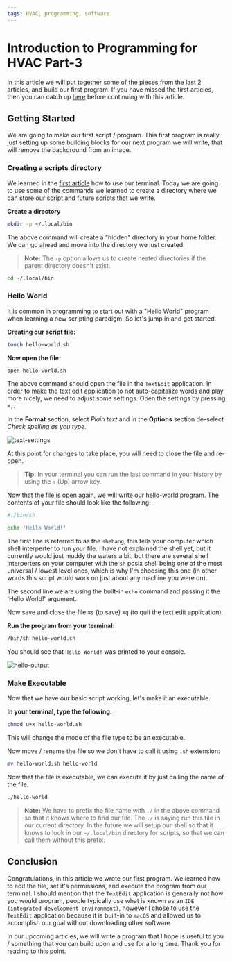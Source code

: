 ```yaml
---
tags: HVAC, programming, software
---
```


# Introduction to Programming for HVAC Part-3

In this article we will put together some of the pieces from the last 2 articles, and build our first program. If you have missed the first
articles, then you can catch up [here](https://mhoush.com/series/programming-for-hvac/) before continuing with this article.

## Getting Started

We are going to make our first script / program. This first program is really just setting up some building blocks for our next program we
will write, that will remove the background from an image.

### Creating a scripts directory

We learned in the [first article](https://mhoush.com/posts/introduction-to-programming-for-hvac-1/) how to use our terminal. Today we are
going to use some of the commands we learned to create a directory where we can store our script and future scripts that we write.

**Create a directory**

```bash
mkdir -p ~/.local/bin
```

The above command will create a "hidden" directory in your home folder. We can go ahead and move into the directory we just created.

> **Note:** The `-p` option allows us to create nested directories if the parent directory doesn't exist.

```bash
cd ~/.local/bin
```

### Hello World

It is common in programming to start out with a "Hello World" program when learning a new scripting paradigm. So let's jump in and get
started.

**Creating our script file:**

```bash
touch hello-world.sh
```

**Now open the file:**

```bash
open hello-world.sh
```

The above command should open the file in the `TextEdit` application. In order to make the text edit application to not auto-capitalize
words and play more nicely, we need to adjust some settings. Open the settings by pressing `⌘,`.

In the **Format** section, select _Plain text_ and in the **Options** section de-select _Check spelling as you type_.

![text-settings](/articles/images/2023-09-24-text-settings.png)

At this point for changes to take place, you will need to close the file and re-open.

> **Tip:** In your terminal you can run the last command in your history by using the `↑` (Up) arrow key.

Now that the file is open again, we will write our hello-world program. The contents of your file should look like the following:

```bash
#!/bin/sh

echo 'Hello World!'
```

The first line is referred to as the `shebang`, this tells your computer which shell interperter to run your file. I have not explained the
shell yet, but it currently would just muddy the waters a bit, but there are several shell interperters on your computer with the `sh` posix
shell being one of the most universal / lowest level ones, which is why I'm choosing this one (in other words this script would work on just
about any machine you were on).

The second line we are using the built-in `echo` command and passing it the 'Hello World!' argument.

Now save and close the file `⌘s` (to save) `⌘q` (to quit the text edit application).

**Run the program from your terminal:**

```bash
/bin/sh hello-world.sh
```

You should see that `Hello World!` was printed to your console.

![hello-output](/articles/images/2023-09-24-hello-output.png)

### Make Executable

Now that we have our basic script working, let's make it an executable.

**In your terminal, type the following:**

```bash
chmod u+x hello-world.sh
```

This will change the mode of the file type to be an executable.

Now move / rename the file so we don't have to call it using `.sh` extension:

```bash
mv hello-world.sh hello-world
```

Now that the file is executable, we can execute it by just calling the name of the file.

```bash
./hello-world
```

> **Note:** We have to prefix the file name with `./` in the above command so that it knows where to find our file. The `./` is saying run
> this file in our current directory. In the future we will setup our shell so that it knows to look in our `~/.local/bin` directory for
> scripts, so that we can call them without this prefix.

## Conclusion

Congratulations, in this article we wrote our first program. We learned how to edit the file, set it's permissions, and execute the program
from our terminal. I should mention that the `TextEdit` application is generally not how you would program, people typically use what is
known as an `IDE (integrated development environment)`, however I chose to use the `TextEdit` application because it is built-in to `macOS`
and allowed us to accomplish our goal without downloading other software.

In our upcoming articles, we will write a program that I hope is useful to you / something that you can build upon and use for a long time.
Thank you for reading to this point.
